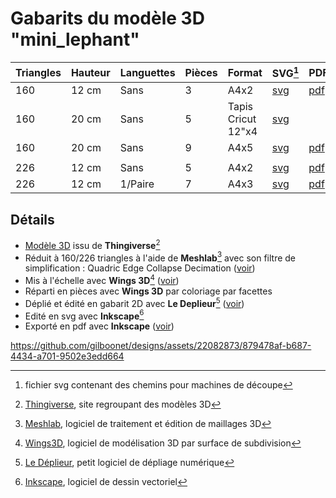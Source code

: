 # Gabarits du modèle 3D "mini_lephant"

|Triangles|Hauteur|Languettes|Pièces|Format|SVG[^6]|PDF[^]7|
|---|---|---|---|---|---|---|
|160|12 cm|Sans|3|A4x2|[svg](https://github.com/gilboonet/designs/blob/master/2023/mini_lephant/mile_160_H12_A4x2.svg)|[pdf](https://github.com/gilboonet/designs/blob/master/2023/mini_lephant/mile_160_H12_A4x2.pdf)|
|160|20 cm|Sans|5|Tapis Cricut 12"x4|[svg](https://github.com/gilboonet/designs/blob/master/2023/mini_lephant/mile_160_H20_C2x4.svg)|
|160|20 cm|Sans|9|A4x5|[svg](https://github.com/gilboonet/designs/blob/master/2023/mini_lephant/mile_160_H20_8C_A4x5.svg)|[pdf](https://github.com/gilboonet/designs/blob/master/2023/mini_lephant/mile_160_H20_8C_A4x5.pdf)
||
|226|12 cm|Sans|5|A4x2|[svg](https://github.com/gilboonet/designs/blob/master/2023/mini_lephant/mile_226_H12_A4x2.svg)|[pdf](https://github.com/gilboonet/designs/blob/master/2023/mini_lephant/mile_226_H12_A4x2.pdf)|
|226|12 cm|1/Paire|7|A4x3|[svg](https://github.com/gilboonet/designs/blob/master/2023/mini_lephant/mile_226_H12_lang_A4x3.pdf)|[pdf](https://github.com/gilboonet/designs/blob/master/2023/mini_lephant/mile_226_H12_lang_A4x3.pdf)|

## Détails
- [Modèle 3D](https://www.thingiverse.com/thing:516938) issu de **Thingiverse**[^1]
- Réduit à 160/226 triangles à l'aide de **Meshlab**[^2] avec son filtre de simplification : Quadric Edge Collapse Decimation ([voir](https://youtu.be/1irJLnVSnrk))
- Mis à l'échelle avec **Wings 3D**[^3] ([voir](https://youtu.be/vKRSdvvuxDQ))
- Réparti en pièces avec **Wings 3D** par coloriage par facettes
- Déplié et édité en gabarit 2D avec **Le Deplieur**[^4] ([voir](https://youtu.be/GMdUE3Vu98w))
- Edité en svg avec **Inkscape**[^5]
- Exporté en pdf avec **Inkscape** ([voir](https://www.youtube.com/watch?v=tLdg9i932-I))
[^1]:[Thingiverse](https://www.thingiverse.com), site regroupant des modèles 3D
[^2]:[Meshlab](https://www.meshlab.net/), logiciel de traitement et édition de maillages 3D
[^3]:[Wings3D](http://www.wings3d.com/), logiciel de modélisation 3D par surface de subdivision
[^4]:[Le Déplieur](https://gilboonet.github.io/deplieur/UI1.html), petit logiciel de dépliage numérique
[^5]:[Inkscape](https://inkscape.org/fr/), logiciel de dessin vectoriel
[^6]:fichier svg contenant des chemins pour machines de découpe
[^7]:fichier pdf à imprimer

https://github.com/gilboonet/designs/assets/22082873/879478af-b687-4434-a701-9502e3edd664

